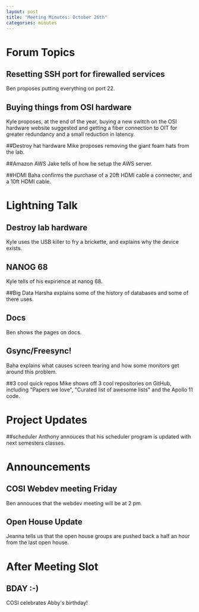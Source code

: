 ```yaml
---
layout: post
title: "Meeting Minutes: October 26th"
categories: minutes
---
```


# Forum Topics

## Resetting SSH port for firewalled services
Ben proposes putting everything on port 22.

## Buying things from OSI hardware
Kyle proposes, at the end of the year, buying a new switch on the OSI hardware website suggested and getting a fiber connection to OIT for greater redundancy and a small reduction in latency.

##Destroy hat hardware
Mike proposes removing the giant foam hats from the lab.

##Amazon AWS
Jake tells of how he setup the AWS server.

##HDMI
Baha confirms the purchase of a 20ft HDMI cable a connecter, and a 10ft HDMI cable.

# Lightning Talk

## Destroy lab hardware
Kyle uses the USB killer to fry a brickette, and explains why the device exists.

## NANOG 68
Kyle tells of his expirience at nanog 68. 

##Big Data
Harsha explains some of the history of databases and some of there uses.

## Docs
Ben shows the pages on docs.

## Gsync/Freesync!
Baha explains what causes screen tearing and how some monitors get around this problem.

##3 cool quick repos
Mike shows off 3 cool repositories on GitHub, including "Papers we love", "Curated list of awesome lists" and the Apollo 11 code.

# Project Updates

##scheduler
Anthony annouces that his scheduler program is updated with next semesters classes.

# Announcements

## COSI Webdev meeting Friday
Ben annouces that the webdev meeting will be at 2 pm.

## Open House Update
Jeanna tells us that the open house groups are pushed back a half an hour from the last open house.

# After Meeting Slot

## BDAY :-)
COSI celebrates Abby's birthday!
